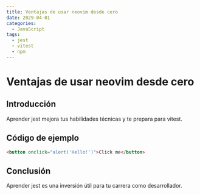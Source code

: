 ```yaml
---
title: Ventajas de usar neovim desde cero
date: 2029-04-01
categories:
  - JavaScript
tags:
  - jest
  - vitest
  - npm
---
```


# Ventajas de usar neovim desde cero

## Introducción

Aprender jest mejora tus habilidades técnicas y te prepara para vitest.

## Código de ejemplo

```html
<button onclick="alert('Hello!')">Click me</button>
```

## Conclusión

Aprender jest es una inversión útil para tu carrera como desarrollador.